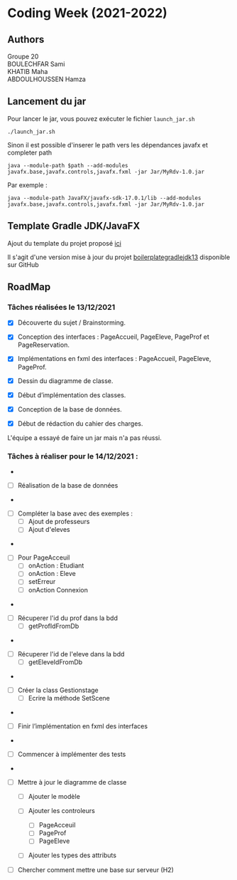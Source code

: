 # Coding Week (2021-2022)

## Authors
Groupe 20  
BOULECHFAR Sami  
KHATIB Maha  
ABDOULHOUSSEN Hamza  


## Lancement du jar

Pour lancer le jar, vous pouvez exécuter le fichier `launch_jar.sh`
```
./launch_jar.sh
```

Sinon il est possible d'inserer le path vers les dépendances javafx et completer path
```
java --module-path $path --add-modules javafx.base,javafx.controls,javafx.fxml -jar Jar/MyRdv-1.0.jar
```

Par exemple :
```
java --module-path JavaFX/javafx-sdk-17.0.1/lib --add-modules javafx.base,javafx.controls,javafx.fxml -jar Jar/MyRdv-1.0.jar
```
## Template Gradle JDK/JavaFX

Ajout du template du projet proposé [ici](https://gitlab.telecomnancy.univ-lorraine.fr/Gerald.Oster/boilerplate-gradle-jdk15) 

Il s'agit d'une version mise à jour du projet  [boilerplategradlejdk13](https://github.com/Typhon0/boilerplategradlejdk13) disponible sur GitHub

## RoadMap

### Tâches réalisées le 13/12/2021

- [x] Découverte du sujet / Brainstorming.

- [x] Conception des interfaces : PageAccueil, PageEleve, PageProf et PageReservation.

- [x] Implémentations en fxml des interfaces : PageAccueil, PageEleve, PageProf.

- [x] Dessin du diagramme de classe.

- [x] Début d’implémentation des classes.

- [x] Conception de la base de données.

- [x] Début de rédaction du cahier des charges. 


L'équipe a essayé de faire un jar mais n'a pas réussi.

### Tâches à réaliser pour le 14/12/2021 :
- 
- [ ] Réalisation de la base de données

- 
- [ ] Compléter la base avec des exemples :
    - [ ] Ajout de professeurs
    - [ ] Ajout d'eleves

-
- [ ] Pour PageAcceuil
    - [ ] onAction : Etudiant
    - [ ] onAction : Eleve
    - [ ] setErreur
    - [ ] onAction Connexion

-
- [ ] Récuperer l'id du prof dans la bdd
  - [ ] getProfIdFromDb

-
- [ ] Récuperer l'id de l'eleve dans la bdd
    - [ ] getEleveIdFromDb

-
- [ ] Créer la class Gestionstage
    - [ ] Ecrire la méthode SetScene
    
-  
- [ ] Finir l’implémentation en fxml des interfaces

-  
- [ ] Commencer à implémenter des tests

-
- [ ] Mettre à jour le diagramme de classe
    - [ ] Ajouter le modèle
    - [ ] Ajouter les controleurs
        - [ ] PageAcceuil
        - [ ] PageProf
        - [ ] PageEleve
    - [ ] Ajouter les types des attributs 
 

- [ ] Chercher comment mettre une base sur serveur (H2)

